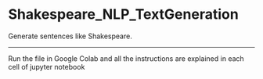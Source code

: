 # Shakespeare_NLP_TextGeneration
Generate sentences like Shakespeare. 
*****
Run the file in Google Colab and all the instructions are explained in each cell of jupyter notebook
